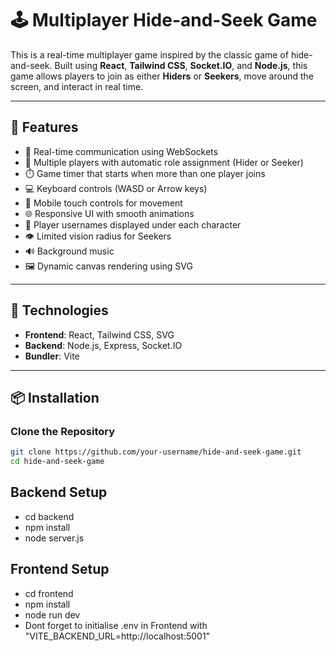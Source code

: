 # 🕹️ Multiplayer Hide-and-Seek Game

This is a real-time multiplayer game inspired by the classic game of hide-and-seek. Built using **React**, **Tailwind CSS**, **Socket.IO**, and **Node.js**, this game allows players to join as either **Hiders** or **Seekers**, move around the screen, and interact in real time.

---

## 🚀 Features

- 🔁 Real-time communication using WebSockets
- 🧍 Multiple players with automatic role assignment (Hider or Seeker)
- ⏱️ Game timer that starts when more than one player joins
- 💻 Keyboard controls (WASD or Arrow keys)
- 📱 Mobile touch controls for movement
- 🌐 Responsive UI with smooth animations
- 🧑 Player usernames displayed under each character
- 👁️ Limited vision radius for Seekers
- 🔊 Background music
- 🖼️ Dynamic canvas rendering using SVG

---

## 🧩 Technologies

- **Frontend**: React, Tailwind CSS, SVG
- **Backend**: Node.js, Express, Socket.IO
- **Bundler**: Vite

---

## 📦 Installation

### Clone the Repository

```bash
git clone https://github.com/your-username/hide-and-seek-game.git
cd hide-and-seek-game
```
## Backend Setup

- cd backend
- npm install
- node server.js

## Frontend Setup

- cd frontend
- npm install
- node run dev
- Dont forget to initialise .env in Frontend with "VITE_BACKEND_URL=http://localhost:5001"



